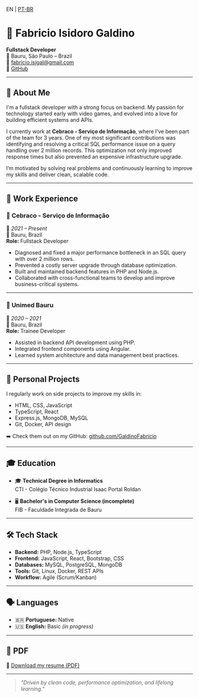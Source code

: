 EN | [PT-BR](README.md)

# 💼 Fabricio Isidoro Galdino

**Fullstack Developer**  
📍 Bauru, São Paulo – Brazil  
📧 fabricio.isigal@gmail.com  
🔗 [GitHub](https://github.com/GaldinoFabricio)

---

## 🧠 About Me

I'm a fullstack developer with a strong focus on backend. My passion for technology started early with video games, and evolved into a love for building efficient systems and APIs.

I currently work at **Cebraco - Serviço de Informação**, where I’ve been part of the team for 3 years. One of my most significant contributions was identifying and resolving a critical SQL performance issue on a query handling over 2 million records. This optimization not only improved response times but also prevented an expensive infrastructure upgrade.

I’m motivated by solving real problems and continuously learning to improve my skills and deliver clean, scalable code.

---

## 💼 Work Experience

### 🏢 **Cebraco - Serviço de Informação**  
📅 *2021 – Present*  
📍 Bauru, Brazil  
**Role:** Fullstack Developer

- Diagnosed and fixed a major performance bottleneck in an SQL query with over 2 million rows.
- Prevented a costly server upgrade through database optimization.
- Built and maintained backend features in PHP and Node.js.
- Collaborated with cross-functional teams to develop and improve business-critical systems.

---

### 🏥 **Unimed Bauru**  
📅 *2020 – 2021*  
📍 Bauru, Brazil  
**Role:** Trainee Developer

- Assisted in backend API development using PHP.
- Integrated frontend components using Angular.
- Learned system architecture and data management best practices.

---

## 📂 Personal Projects

I regularly work on side projects to improve my skills in:

- HTML, CSS, JavaScript  
- TypeScript, React  
- Express.js, MongoDB, MySQL  
- Git, Docker, API design

➡️ Check them out on my GitHub: [github.com/GaldinoFabricio](https://github.com/GaldinoFabricio)

---

## 🎓 Education

- 🎓 **Technical Degree in Informatics**  
  CTI - Colégio Técnico Industrial Isaac Portal Roldan

- 🖥️ **Bachelor's in Computer Science (incomplete)**  
  FIB - Faculdade Integrada de Bauru

---

## 🛠️ Tech Stack

- **Backend:** PHP, Node.js, TypeScript  
- **Frontend:** JavaScript, React, Bootstrap, CSS  
- **Databases:** MySQL, PostgreSQL, MongoDB  
- **Tools:** Git, Linux, Docker, REST APIs  
- **Workflow:** Agile (Scrum/Kanban)

---

## 🗣️ Languages

- 🇧🇷 **Portuguese:** Native  
- 🇺🇸 **English:** Basic *(in progress)*

---

## 📄 PDF

📎 [Download my resume (PDF)](./Fabricio_CV.pdf)

---

> _"Driven by clean code, performance optimization, and lifelong learning."_
